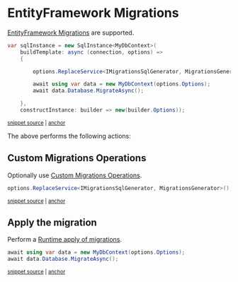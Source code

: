 <!--
GENERATED FILE - DO NOT EDIT
This file was generated by [MarkdownSnippets](https://github.com/SimonCropp/MarkdownSnippets).
Source File: /pages/mdsource/efmigrations.source.md
To change this file edit the source file and then run MarkdownSnippets.
-->

# EntityFramework Migrations

[EntityFramework Migrations](https://docs.microsoft.com/en-us/ef/core/managing-schemas/migrations/) are supported.

<!-- snippet: Migrations -->
<a id='snippet-migrations'></a>
```cs
var sqlInstance = new SqlInstance<MyDbContext>(
    buildTemplate: async (connection, options) =>
    {

        options.ReplaceService<IMigrationsSqlGenerator, MigrationsGenerator>();

        await using var data = new MyDbContext(options.Options);
        await data.Database.MigrateAsync();

    },
    constructInstance: builder => new(builder.Options));
```
<sup><a href='/src/EfLocalDb.Tests/Snippets/Migrations.cs#L12-L32' title='Snippet source file'>snippet source</a> | <a href='#snippet-migrations' title='Start of snippet'>anchor</a></sup>
<!-- endSnippet -->

The above performs the following actions:


## Custom Migrations Operations

Optionally use [Custom Migrations Operations](https://docs.microsoft.com/en-us/ef/core/managing-schemas/migrations/operations).

<!-- snippet: IMigrationsSqlGenerator -->
<a id='snippet-imigrationssqlgenerator'></a>
```cs
options.ReplaceService<IMigrationsSqlGenerator, MigrationsGenerator>();
```
<sup><a href='/src/EfLocalDb.Tests/Snippets/Migrations.cs#L17-L21' title='Snippet source file'>snippet source</a> | <a href='#snippet-imigrationssqlgenerator' title='Start of snippet'>anchor</a></sup>
<!-- endSnippet -->


## Apply the migration

Perform a [Runtime apply of migrations](https://docs.microsoft.com/en-us/ef/core/managing-schemas/migrations/#apply-migrations-at-runtime).

<!-- snippet: Migrate -->
<a id='snippet-migrate'></a>
```cs
await using var data = new MyDbContext(options.Options);
await data.Database.MigrateAsync();
```
<sup><a href='/src/EfLocalDb.Tests/Snippets/Migrations.cs#L23-L28' title='Snippet source file'>snippet source</a> | <a href='#snippet-migrate' title='Start of snippet'>anchor</a></sup>
<!-- endSnippet -->
